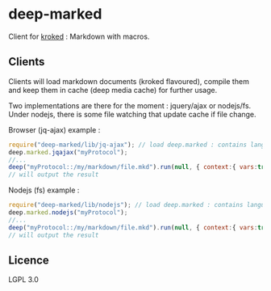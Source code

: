# deep-marked

Client for [kroked](https://github.com/nomocas/kroked) : Markdown with macros.

## Clients

Clients will load markdown documents (kroked flavoured), compile them and keep them in cache (deep media cache) for further usage.

Two implementations are there for the moment : jquery/ajax or nodejs/fs.
Under nodejs, there is some file watching that update cache if file change.

Browser (jq-ajax) example : 
```javascript 
require("deep-marked/lib/jq-ajax"); // load deep.marked : contains language definition
deep.marked.jqajax("myProtocol");
//...
deep("myProtocol::/my/markdown/file.mkd").run(null, { context:{ vars:true }}).log();
// will output the result
```

Nodejs (fs) example : 
```javascript 
require("deep-marked/lib/nodejs"); // load deep.marked : contains language definition
deep.marked.nodejs("myProtocol");
//...
deep("myProtocol::/my/markdown/file.mkd").run(null, { context:{ vars:true }}).log();
// will output the result
```

## Licence

LGPL 3.0
